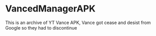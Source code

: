 # VancedManagerAPK

This is an archive of YT Vance APK, Vance got cease and desist from Google so they had to discontinue
